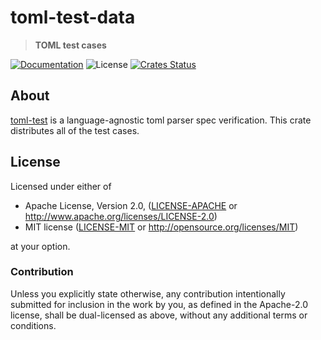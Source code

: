 # toml-test-data

> **TOML test cases**

[![Documentation](https://img.shields.io/badge/docs-master-blue.svg)][Documentation]
![License](https://img.shields.io/crates/l/toml-test.svg)
[![Crates Status](https://img.shields.io/crates/v/toml-test.svg)](https://crates.io/crates/toml-test)

## About

[toml-test](https://github.com/BurntSushi/toml-test) is a language-agnostic
toml parser spec verification.  This crate distributes all of the test cases.

## License

Licensed under either of

* Apache License, Version 2.0, ([LICENSE-APACHE](LICENSE-APACHE) or <http://www.apache.org/licenses/LICENSE-2.0>)
* MIT license ([LICENSE-MIT](LICENSE-MIT) or <http://opensource.org/licenses/MIT>)

at your option.

### Contribution

Unless you explicitly state otherwise, any contribution intentionally
submitted for inclusion in the work by you, as defined in the Apache-2.0
license, shall be dual-licensed as above, without any additional terms or
conditions.


[Documentation]: https://docs.rs/toml-test
